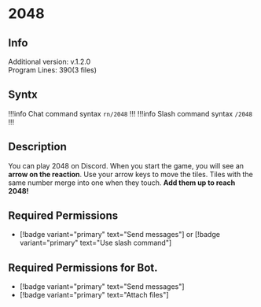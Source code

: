 # 2048

## Info

Additional version: v.1.2.0<br>
Program Lines: 390(3 files)

## Syntx

!!!info Chat command syntax
`rn/2048`
!!!
!!!info Slash command syntax
`/2048`
!!!

## Description

You can play 2048 on Discord.
When you start the game, you will see an **arrow on the reaction**.
Use your arrow keys to move the tiles. Tiles with the same number merge into one when they touch. **Add them up to reach 2048!**

## Required Permissions

- [!badge variant="primary" text="Send messages"] or [!badge variant="primary" text="Use slash command"]

## Required Permissions for Bot.

- [!badge variant="primary" text="Send messages"]
- [!badge variant="primary" text="Attach files"]
